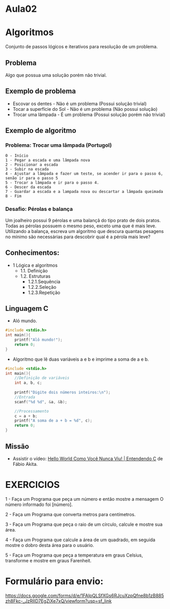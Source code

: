 # Aula02

# Algoritmos

Conjunto de passos lógicos e iterativos para resolução de um problema.

## Problema
Algo que possua uma solução porém não trivial.

## Exemplo de problema
- Escovar os dentes - Não é um problema (Possui solução trivial)
- Tocar a superfície do Sol - Não é um problema (Não possui solução)
- Trocar uma lâmpada - É um problema (Possui solução porém não trivial)

## Exemplo de algoritmo
### Problema: Trocar uma lâmpada (Portugol)
```portugol
0 - Início
1 - Pegar a escada e uma lâmpada nova
2 - Posicionar a escada
3 - Subir na escada
4 - Ajustar a lâmpada e fazer um teste, se acender ir para o passo 6, senão ir para o passo 5
5 - Trocar a lâmpada e ir para o passo 4.
6 - Descer da escada
7 - Guardar a escada e a lampada nova ou descartar a lâmpada queimada
8 - Fim
```

### Desafio: Pérolas e balança
Um joalheiro possui 9 pérolas e uma balançã do tipo prato de dois pratos. Todas as pérolas possuem o mesmo peso, exceto uma que é mais leve. Utilizando a balança, escreva um algoritmo que descura quantas pesagens no mínimo são necessárias para descobrir qual é a pérola mais leve?

## Conhecimentos:
- 1 Lógica e algoritmos
	- 1.1. Definição
	- 1.2. Estruturas
		- 1.2.1.Sequência
		- 1.2.2.Seleção
		- 1.2.3.Repetição

## Linguagem C
- Aló mundo.
```c
#include <stdio.h>
int main(){
	printf("Alô mundo!");
	return 0;
}
```
- Algoritmo que lê duas variáveis a e b e imprime a soma de a e b.
```c
#include <stdio.h>
int main(){
    //Definição de variáveis
    int a, b, c;
    
    printf("Digite dois números inteiros:\n");
    //Entrada
    scanf("%d %d", &a, &b);

    //Processamento
    c = a + b;
    printf("A soma de a + b = %d", c);
    return 0;
}
```
## Missão
- Assistir o vídeo: [Hello World Como Você Nunca Viu! | Entendendo C](https://www.youtube.com/watch?v=Gp2m8ZuXoPg) de Fábio Akita.

# EXERCICIOS

1 - Faça um Programa que peça um número e então mostre a mensagem O número informado foi [número].

2 - Faça um Programa que converta metros para centímetros.

3 - Faça um Programa que peça o raio de um círculo, calcule e mostre sua área.

4 - Faça um Programa que calcule a área de um quadrado, em seguida mostre o dobro desta área para o usuário.

5 - Faça um Programa que peça a temperatura em graus Celsius, transforme e mostre em graus Farenheit.

# Formulário para envio:

https://docs.google.com/forms/d/e/1FAIpQLSfXGs6RJcuXzpQfne8b1zB885zh8Fkc-_JzRIID7EgZiXe7xQ/viewform?usp=sf_link

